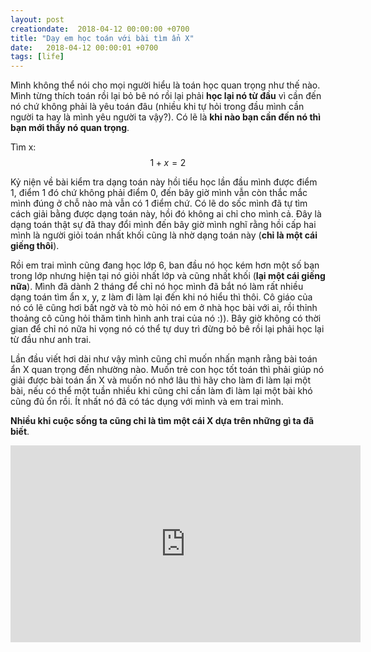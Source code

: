 ```yaml
---
layout: post
creationdate:  2018-04-12 00:00:00 +0700
title: "Dạy em học toán với bài tìm ẩn X"
date:   2018-04-12 00:00:01 +0700
tags: [life]
---
```


Mình không thể nói cho mọi người hiểu là toán học quan trọng như thế nào. Mình từng thích toán rồi lại bỏ bê nó rồi lại phải **học lại nó từ đầu** vì cần đến nó chứ không phải là yêu toán đâu (nhiều khi tự hỏi trong đầu mình cần người ta hay là mình yêu người ta vậy?). Có lẽ là **khi nào bạn cần đến nó thì bạn mới thấy nó quan trọng**.

Tìm x:
$$1+x=2$$

Kỷ niện về bài kiểm tra dạng toán này hồi tiểu học lần đầu mình được điểm 1, điểm 1 đó chứ không phải điểm 0, đến bây giờ mình vẫn còn thắc mắc mình đúng ở chỗ nào mà vẫn có 1 điểm chứ. Có lẽ do sốc mình đã tự tìm cách giải bằng được dạng toán này, hồi đó không ai chỉ cho mình cả. Đây là dạng toán thật sự đã thay đổi mình đến bây giờ mình nghĩ rằng hồi cấp hai mình là người giỏi toán nhất khối cũng là nhờ dạng toán này (**chỉ là một cái giếng thôi**).

Rồi em trai mình cũng đang học lớp 6, ban đầu nó học kém hơn một số bạn trong lớp nhưng hiện tại nó giỏi nhất lớp và cũng nhất khối (**lại một cái giếng nữa**). Mình đã dành 2 tháng để chỉ nó học mình đã bắt nó làm rất nhiều dạng toán tìm ẩn x, y, z làm đi làm lại đến khi nó hiểu thì thôi. Cô giáo của nó có lẽ cũng hơi bất ngờ và tò mò hỏi nó em ở nhà học bài với ai, rồi thỉnh thoảng cô cũng hỏi thăm tình hình anh trai của nó :)). Bây giờ không có thời gian để chỉ nó nữa hi vọng nó có thể tự duy trì đừng bỏ bê rồi lại phải học lại từ đầu như anh trai.

Lần đầu viết hơi dài như vậy mình cũng chỉ muốn nhấn mạnh rằng bài toán ẩn X quan trọng đến nhường nào. Muốn trẻ con học tốt toán thì phải giúp nó giải được bài toán ẩn X và muốn nó nhớ lâu thì hãy cho làm đi làm lại một bài, nếu có thể một tuần nhiều khi cũng chỉ cần làm đi làm lại một bài khó cũng đủ ổn rồi. Ít nhất nó đã có tác dụng với mình và em trai mình.

**Nhiều khi cuộc sống ta cũng chỉ là tìm một cái X dựa trên những gì ta đã biết**.

<iframe style=" display:block;margin: auto" width="560" height="315" src="https://www.youtube.com/embed/H0erSMF3Xxk" frameborder="0" allow="autoplay; encrypted-media" allowfullscreen></iframe>